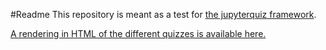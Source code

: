 #Readme
This repository is meant as a test for [the jupyterquiz framework](https://github.com/jmshea/jupyterquiz). 

[A rendering in HTML of the different quizzes is available here.](https://github.com/abalvet/quiz-generator/blob/main/jupyterquiz/jupyterquiz_test.html)
